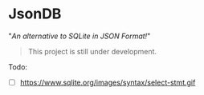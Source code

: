 JsonDB
======

"*An alternative to SQLite in JSON Format!*"

> This project is still under development.

Todo:
- [ ] https://www.sqlite.org/images/syntax/select-stmt.gif
